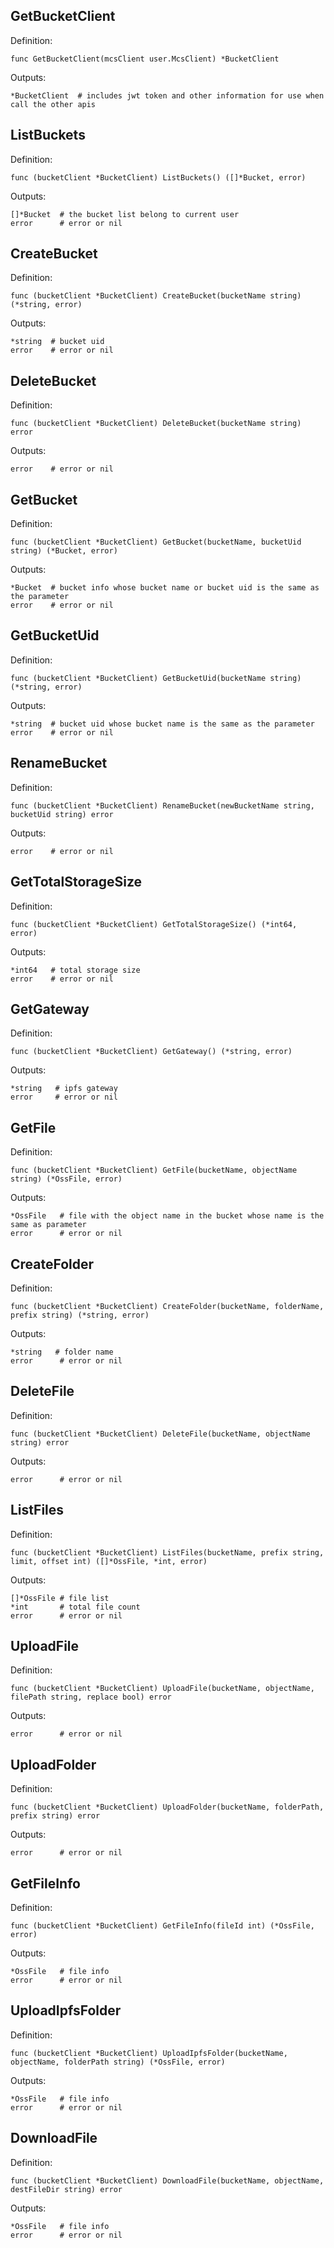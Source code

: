 
## GetBucketClient

Definition:

```shell
func GetBucketClient(mcsClient user.McsClient) *BucketClient
```

Outputs:

```shell
*BucketClient  # includes jwt token and other information for use when call the other apis
```

## ListBuckets

Definition:

```shell
func (bucketClient *BucketClient) ListBuckets() ([]*Bucket, error)
```

Outputs:

```shell
[]*Bucket  # the bucket list belong to current user
error      # error or nil
```

## CreateBucket

Definition:

```shell
func (bucketClient *BucketClient) CreateBucket(bucketName string) (*string, error)
```

Outputs:

```shell
*string  # bucket uid
error    # error or nil
```

## DeleteBucket

Definition:

```shell
func (bucketClient *BucketClient) DeleteBucket(bucketName string) error
```

Outputs:

```shell
error    # error or nil
```

## GetBucket

Definition:

```shell
func (bucketClient *BucketClient) GetBucket(bucketName, bucketUid string) (*Bucket, error)
```

Outputs:

```shell
*Bucket  # bucket info whose bucket name or bucket uid is the same as the parameter
error    # error or nil
```

## GetBucketUid

Definition:

```shell
func (bucketClient *BucketClient) GetBucketUid(bucketName string) (*string, error)
```

Outputs:

```shell
*string  # bucket uid whose bucket name is the same as the parameter
error    # error or nil
```

## RenameBucket

Definition:

```shell
func (bucketClient *BucketClient) RenameBucket(newBucketName string, bucketUid string) error
```

Outputs:

```shell
error    # error or nil
```

## GetTotalStorageSize

Definition:

```shell
func (bucketClient *BucketClient) GetTotalStorageSize() (*int64, error)
```

Outputs:

```shell
*int64   # total storage size
error    # error or nil
```

## GetGateway

Definition:

```shell
func (bucketClient *BucketClient) GetGateway() (*string, error)
```

Outputs:

```shell
*string   # ipfs gateway
error     # error or nil
```

## GetFile

Definition:

```shell
func (bucketClient *BucketClient) GetFile(bucketName, objectName string) (*OssFile, error)
```

Outputs:

```shell
*OssFile   # file with the object name in the bucket whose name is the same as parameter
error      # error or nil
```

## CreateFolder

Definition:

```shell
func (bucketClient *BucketClient) CreateFolder(bucketName, folderName, prefix string) (*string, error)
```

Outputs:

```shell
*string   # folder name
error      # error or nil
```

## DeleteFile

Definition:

```shell
func (bucketClient *BucketClient) DeleteFile(bucketName, objectName string) error
```

Outputs:

```shell
error      # error or nil
```

## ListFiles

Definition:

```shell
func (bucketClient *BucketClient) ListFiles(bucketName, prefix string, limit, offset int) ([]*OssFile, *int, error)
```

Outputs:

```shell
[]*OssFile # file list
*int       # total file count
error      # error or nil
```

## UploadFile

Definition:

```shell
func (bucketClient *BucketClient) UploadFile(bucketName, objectName, filePath string, replace bool) error
```

Outputs:

```shell
error      # error or nil
```

## UploadFolder

Definition:

```shell
func (bucketClient *BucketClient) UploadFolder(bucketName, folderPath, prefix string) error
```

Outputs:

```shell
error      # error or nil
```

## GetFileInfo

Definition:

```shell
func (bucketClient *BucketClient) GetFileInfo(fileId int) (*OssFile, error)
```

Outputs:

```shell
*OssFile   # file info
error      # error or nil
```

## UploadIpfsFolder

Definition:

```shell
func (bucketClient *BucketClient) UploadIpfsFolder(bucketName, objectName, folderPath string) (*OssFile, error)
```

Outputs:

```shell
*OssFile   # file info
error      # error or nil
```

## DownloadFile

Definition:

```shell
func (bucketClient *BucketClient) DownloadFile(bucketName, objectName, destFileDir string) error
```

Outputs:

```shell
*OssFile   # file info
error      # error or nil
```








